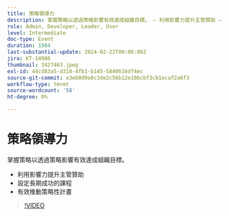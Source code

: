 ```yaml
---
title: 策略領導力
description: 掌握策略以透過策略影響有效達成組織目標。 — 利用影響力提升主管贊助 — 設定長遠成功之路 — 有效推動策略性計畫
role: Admin, Developer, Leader, User
level: Intermediate
doc-type: Event
duration: 1984
last-substantial-update: 2024-02-22T00:00:00Z
jira: KT-14986
thumbnail: 3427463.jpeg
exl-id: 44cd83a5-d318-4fb1-b145-5840616df4ec
source-git-commit: e3eb0d9e8c3de2c56b12e10bcbf3cb1ecaf2a6f3
workflow-type: tm+mt
source-wordcount: '58'
ht-degree: 0%

---
```


# 策略領導力

掌握策略以透過策略影響有效達成組織目標。

- 利用影響力提升主管贊助
- 設定長期成功的課程
- 有效推動策略性計畫

>[!VIDEO](https://video.tv.adobe.com/v/3427463/?learn=on)
